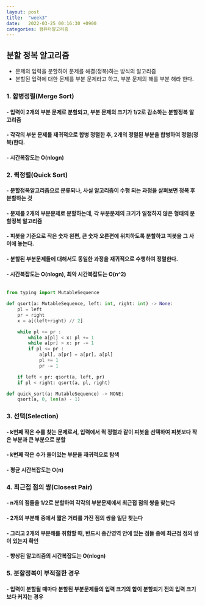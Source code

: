 ```yaml
---
layout: post
title:  "week3"
date:   2022-03-25 00:16:30 +0900
categories: 컴퓨터알고리즘
---
```

## 분할 정복 알고리즘
- 문제의 입력을 분할하여 문제를 해결(정복)하는 방식의 알고리즘
- 분할된 입력에 대한 문제를 부분 문제라고 하고, 부분 문제의 해를 부분 해라 한다.
### 1. 합병정렬(Merge Sort)
#### - 입력이 2개의 부분 문제로 분할되고, 부분 문제의 크기가 1/2로 감소하는 분할정복 알고리즘
#### - 각각의 부분 문제를 재귀적으로 합병 정렬한 후, 2개의 정렬된 부분을 합병하여 정렬(정복)한다.
#### - 시간복잡도는 O(nlogn)
### 2. 퀵정렬(Quick Sort)
#### - 분할정복알고리즘으로 분류되나, 사실 알고리즘이 수행 되는 과정을 살펴보면 정복 후 분할하는 것
#### - 문제를 2개의 부분문제로 분할하는데, 각 부분문제의 크기가 일정하지 않은 형태의 분할정복 알고리즘
#### - 피봇을 기준으로 작은 숫자 왼편, 큰 숫자 오른편에 위치하도록 분할하고 피봇을 그 사이에 놓는다.
#### - 분할된 부분문제들에 대해서도 동일한 과정을 재귀적으로 수행하여 정렬한다.
#### - 시간복잡도는 O(nlogn), 최악 시간복잡도는 O(n^2)
```python

from typing import MutableSequence

def qsort(a: MutableSequence, left: int, right: int) -> None:
	pl = left
	pr = right
	x = a[(left+right) // 2]

	while pl <= pr :
		while a[pl] < x: pl += 1
		while a[pr] > x: pr -= 1
		if pl <= pr :
			a[pl], a[pr] = a[pr], a[pl]
			pl += 1
			pr -= 1

	if left < pr: qsort(a, left, pr)
	if pl < right: qsort(a, pl, right)

def quick_sort(a: MutableSequence) -> NONE:
	qsort(a, 0, len(a) - 1)

```

### 3. 선택(Selection)
#### - k번째 작은 수를 찾는 문제로서, 입력에서 퀵 정렬과 같이 피봇을 선택하여 피봇보다 작은 부분과 큰 부분으로 분할
#### - k번째 작은 수가 들어있는 부분을 재귀적으로 탐색
#### - 평균 시간복잡도는 O(n)
### 4. 최근접 점의 쌍(Closest Pair)
#### - n개의 점들을 1/2로 분할하여 각각의 부분문제에서 최근접 점의 쌍을 찾는다
#### - 2개의 부분해 중에서 짧은 거리를 가진 점의 쌍을 일단 찾는다
#### - 그리고 2개의 부분해를 취합할 때, 반드시 중간영역 안에 있는 점들 중에 최근접 점의 쌍이 있는지 확인
#### - 향상된 알고리즘의 시간복잡도는 O(nlogn)
### 5. 분할정복이 부적절한 경우
#### - 입력이 분할될 때마다 분할된 부분문제들의 입력 크기의 합이 분할되기 전의 입력 크기보다 커지는 경우



